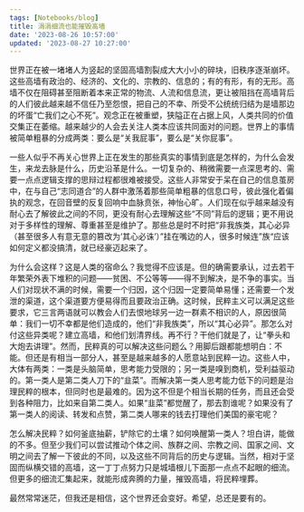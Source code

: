 ```yaml
---
tags: [Notebooks/blog]
title: 涓涓细流也能摧毁高墙
date: '2023-08-26 10:57:00'
updated: '2023-08-27 10:27:00'
---
```


世界正在被一堵堵人为竖起的坚固高墙割裂成大大小小的碎块，旧秩序逐渐崩坏。这些高墙有政治的、经济的、文化的、宗教的、信息的；有的有形，有的无形。高墙不仅在阻碍甚至阻断着本来正常的物流、人流和信息流，更让被阻挡在高墙背后的人们彼此越来越不信任乃至怨恨，把自己的不幸、所受不公统统归结为是墙那边的坏蛋“亡我们之心不死”。观念正在被重塑，狭隘正在占据上风，人类共同的价值交集正在萎缩。越来越少的人会去关注人类本应该共同面对的问题。世界上的事情被简单粗暴的分成两类：要么是“关我屁事”，要么是“关你屁事”。

一些人似乎不再关心世界上正在发生的那些真实的事情到底是怎样的，为什么会发生，来龙去脉是什么，历史沿革是什么。一切复杂的、稍微需要一点深思考的、需要一点点逻辑支撑的思辩过程都很难被接受。这些人非常安于呆在自己的信息茧房中，在与自己“志同道合”的人群中激荡着那些简单粗暴的信息口号，彼此强化着偏执的观念，在回音壁的反复回响中血脉贲张，神怡心旷。人们现在似乎越来越没有耐心去了解彼此之间的不同，更没有耐心去理解这些“不同”背后的逻辑；更不用说对于多样性的理解、尊重甚至是维护了。那些总是时不时把“非我族类，其心必异（甚至很多人有意无意的篡改为‘其心必诛’）”挂在嘴边的人，很多时候连”族“应该如何定义都没搞清，就已经豪迈起来了。

为什么会这样？这是人类的宿命么？我觉得不应该是。但的确需要承认，过去若干年繁荣外表下堆积的问题——贫困、不公等等——得不到解决，是不争的事实。当人们对现状不满的时候，需要一个归因，这个归因一定要简单易懂；还需要一个发泄的渠道，这个渠道要方便易得而且要政治正确。这时候，民粹主义可以满足这些要求，它三言两语就可以教会人们去恨地球另一边一群素不相识的人，原因很简单：我们一切不幸都是他们造成的，他们“非我族类”，所以“其心必异”。那怎么对付这些异类呢？建立高墙，和他们划清界线。再不行？干他们就是了，让“拳头和大炮去讲理”。然而，民粹真的可以解决这些问题么？用脚后跟都能想明白：不能。但还是有相当一部分人，甚至是越来越多的人愿意站到民粹一边。这些人中，大体有两类：一类是头脑简单，思考能力受限的；另一类是嗅到商机，受利益驱动的。第一类人是第二类人刀下的“韭菜”。而解决第一类人思考能力低下的问题是治理民粹的根本，但同时也是最难的。因为这不但是个相当长期的任务，而且还会受到各种阻力，比如来自第二类人。如果“韭菜”都觉醒了，那去割谁呢？如果没有了第一类人的阅读、转发和点赞，第二类人哪来的钱去打理他们美国的豪宅呢？

怎么解决民粹？如何釜底抽薪，铲除它的土壤？如何唤醒第一类人？坦白讲，能做的不多。但至少我们可以尝试推动个体之间、族群之间、宗教之间、国家之间、文明之间去了解一下彼此的不同，以及这些不同背后的历史与逻辑。当然，相对于坚固而纵横交错的高墙，这一丁丁点努力只是城墙根儿下面那一点点不起眼的细流。但更多的细流汇集起来，就能形成奔腾的力量，摧毁高墙，将民粹埋葬。

最然常常迷茫，但我还是相信，这个世界还会变好。希望，总还是要有的。
